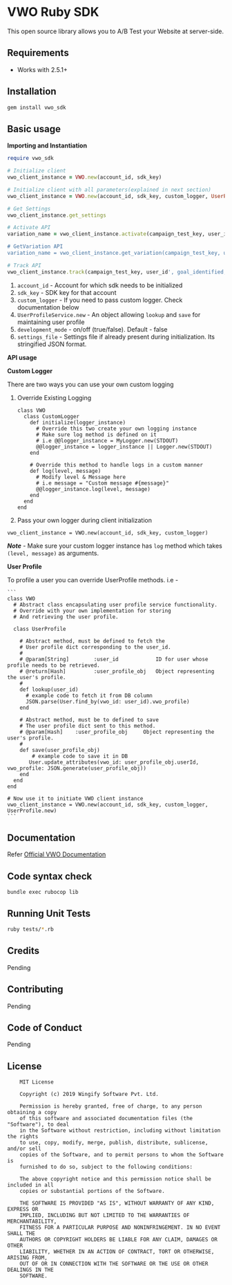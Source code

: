 # VWO Ruby SDK

This open source library allows you to A/B Test your Website at server-side.

## Requirements

* Works with 2.5.1+

## Installation

```bash
gem install vwo_sdk
```

## Basic usage

**Importing and Instantiation**

```ruby
require vwo_sdk

# Initialize client
vwo_client_instance = VWO.new(account_id, sdk_key)

# Initialize client with all parameters(explained in next section)
vwo_client_instance = VWO.new(account_id, sdk_key, custom_logger, UserProfileService.new, true, settings_file)

# Get Settings
vwo_client_instance.get_settings

# Activate API
variation_name = vwo_client_instance.activate(campaign_test_key, user_id')

# GetVariation API
variation_name = vwo_client_instance.get_variation(campaign_test_key, user_id')

# Track API
vwo_client_instance.track(campaign_test_key, user_id', goal_identified, revenue_value)

```

1. `account_id` - Account for which sdk needs to be initialized
1. `sdk_key` - SDK key for that account
1. `custom_logger` - If you need to pass custom logger. Check documentation below
1. `UserProfileService.new` - An object allowing `lookup` and `save` for maintaining user profile
1. `development_mode` - on/off (true/false). Default - false
1. `settings_file` - Settings file if already present during initialization. Its stringified JSON format.


**API usage**

**Custom Logger**

There are two ways you can use your own custom logging

1. Override Existing Logging

    ```
    class VWO
      class CustomLogger
        def initialize(logger_instance)
          # Override this two create your own logging instance
          # Make sure log method is defined on it
          # i.e @@logger_instance = MyLogger.new(STDOUT)
          @@logger_instance = logger_instance || Logger.new(STDOUT)
        end

        # Override this method to handle logs in a custom manner
        def log(level, message)
          # Modify level & Message here
          # i.e message = "Custom message #{message}"
          @@logger_instance.log(level, message)
        end
      end
    end
    ```

2. Pass your own logger during client initialization

`vwo_client_instance = VWO.new(account_id, sdk_key, custom_logger)`

***Note*** - Make sure your custom logger instance has `log` method which takes `(level, message)` as arguments.

**User Profile**

To profile a user you can override UserProfile methods. i.e -

    ```
    class VWO
      # Abstract class encapsulating user profile service functionality.
      # Override with your own implementation for storing
      # And retrieving the user profile.

      class UserProfile

        # Abstract method, must be defined to fetch the
        # User profile dict corresponding to the user_id.
        #
        # @param[String]        :user_id            ID for user whose profile needs to be retrieved.
        # @return[Hash]         :user_profile_obj   Object representing the user's profile.
        #
        def lookup(user_id)
          # example code to fetch it from DB column
          JSON.parse(User.find_by(vwo_id: user_id).vwo_profile)
        end

        # Abstract method, must be to defined to save
        # The user profile dict sent to this method.
        # @param[Hash]    :user_profile_obj     Object representing the user's profile.
        #
        def save(user_profile_obj)
            # example code to save it in DB
           User.update_attributes(vwo_id: user_profile_obj.userId, vwo_profile: JSON.generate(user_profile_obj))
        end
      end
    end

    # Now use it to initiate VWO client instance
    vwo_client_instance = VWO.new(account_id, sdk_key, custom_logger, UserProfile.new)
    ```



## Documentation

Refer [Official VWO Documentation](https://developers.vwo.com/reference#server-side-introduction)


## Code syntax check

```
bundle exec rubocop lib
```

## Running Unit Tests

```bash
ruby tests/*.rb
```


## Credits

Pending

## Contributing

Pending

## Code of Conduct

Pending

## License

```text
    MIT License

    Copyright (c) 2019 Wingify Software Pvt. Ltd.

    Permission is hereby granted, free of charge, to any person obtaining a copy
    of this software and associated documentation files (the "Software"), to deal
    in the Software without restriction, including without limitation the rights
    to use, copy, modify, merge, publish, distribute, sublicense, and/or sell
    copies of the Software, and to permit persons to whom the Software is
    furnished to do so, subject to the following conditions:

    The above copyright notice and this permission notice shall be included in all
    copies or substantial portions of the Software.

    THE SOFTWARE IS PROVIDED "AS IS", WITHOUT WARRANTY OF ANY KIND, EXPRESS OR
    IMPLIED, INCLUDING BUT NOT LIMITED TO THE WARRANTIES OF MERCHANTABILITY,
    FITNESS FOR A PARTICULAR PURPOSE AND NONINFRINGEMENT. IN NO EVENT SHALL THE
    AUTHORS OR COPYRIGHT HOLDERS BE LIABLE FOR ANY CLAIM, DAMAGES OR OTHER
    LIABILITY, WHETHER IN AN ACTION OF CONTRACT, TORT OR OTHERWISE, ARISING FROM,
    OUT OF OR IN CONNECTION WITH THE SOFTWARE OR THE USE OR OTHER DEALINGS IN THE
    SOFTWARE.
```
